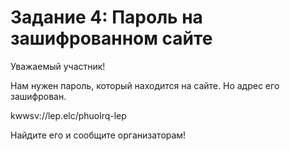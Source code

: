 # Задание 4: Пароль на зашифрованном сайте
Уважаемый участник!

Нам нужен пароль, который находится на сайте. Но адрес его зашифрован. 

kwwsv://lep.elc/phuolrq-lep

Найдите его и сообщите организаторам!
